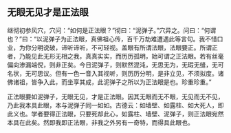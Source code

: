 ##  无眼无见才是正法眼

继彻初参风穴，穴问：“如何是正法眼？”彻曰：“泥弹子。”穴异之。问曰：“何谓也？”曰：“以泥弹子为正法眼，真佛祖心传，百千万劫难遭遇此等言句。我不惜口业，为你分明说破，谛听谛听，不可轻视。盖眼有所谓法眼，法眼要正。所谓正者，乃能见此无形无相之我，真真实实，而历历孤明，始可谓之正法眼。若有丝毫偏向渗漏端倪，则非正矣。今日泥弹子，则默然混沌，无思无为，无瑕无缝，无可名状，无可思议。但有一色一音入其视听，则历历分明，是非立见，不须拟度。诸佛诸祖，皆争入此，而坐享其成，此泥弹子之所以为正法眼是也。珍重珍重。”

正法眼要如泥弹子，无眼无见，才是正法眼。因其无眼而无不眼，无见而无不见，乃此我本具此眼，本与泥弹子同一如如。古德云：如墙壁、如露柱、如大死人，即此义也。学者要得正法眼，只要死却此心，如露柱、墙壁、泥弹子，则正法眼宛然本具在此矣。然即我即正法眼，非我之外另有一奇特，而得具此眼也。
